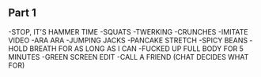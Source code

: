 ## Part 1
-STOP, IT'S HAMMER TIME
-SQUATS
-TWERKING
-CRUNCHES
-IMITATE VIDEO
-ARA ARA
-JUMPING JACKS
-PANCAKE STRETCH
-SPICY BEANS
-HOLD BREATH FOR AS LONG AS I CAN
-FUCKED UP FULL BODY FOR 5 MINUTES
-GREEN SCREEN EDIT
-CALL A FRIEND (CHAT DECIDES WHAT FOR)